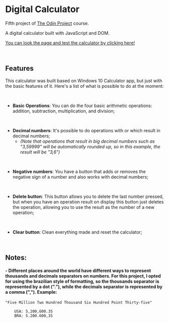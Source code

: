 # <b>Digital Calculator</b>

Fifth project of <a href="https://www.theodinproject.com/about">The Odin Project</a> course.

A digital calculator built with JavaScript and DOM.

<a href="https://araujodanield.github.io/odin-calculator/" target="_blank">You can look the page and test the calculator by clicking here!</a>

</br>

## <b>Features</b>

This calculator was built based on Windows 10 Calculator app, but just with the basic features of it. Here's a list of what is possible to do at the moment:

</br>

- <b>Basic Operations</b>: You can do the four basic arithmetic operations: addition, subtraction, multiplication, and division;

</br>

- <b>Decimal numbers</b>: It's possible to do operations with or which result in decimal numbers;
    * <i>(Note that operations that result in big decimal numbers such as "3,59999" will be automatically rounded up, so in this example, the result will be "3,6")</i>

</br>

- <b>Negative numbers</b>: You have a button that adds or removes the negative sign of a number and also works with decimal numbers;

</br>

- <b>Delete button</b>: This button allows you to delete the last number pressed, but when you have an operation result on display this button just deletes the operation, allowing you to use the result as the number of a new operation;

</br>

- <b>Clear button</b>: Clean everything made and reset the calculator;

</br>

## <b>Notes:</b>

#### - Different places around the world have different ways to represent thousands and decimals separators on numbers. For this project, I opted for using the brazilian style of formatting, so the thousands separator is represented by a dot ("."), while the decimals separator is represented by a comma (","). Example:
    "Five Million Two Hundred Thousand Six Hundred Point Thirty-five"

        USA: 5,200,600.35
        BRA: 5.200.600,35

